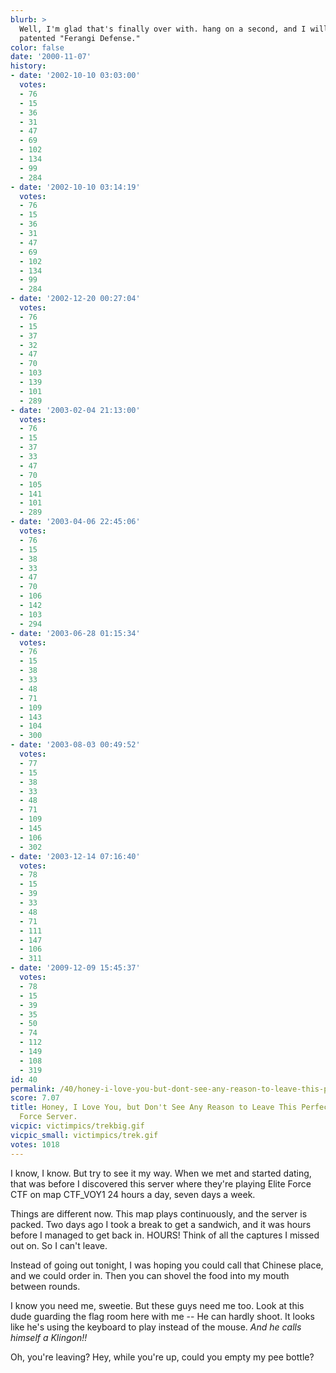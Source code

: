 ```yaml
---
blurb: >
  Well, I'm glad that's finally over with. hang on a second, and I will show you my
  patented "Ferangi Defense."
color: false
date: '2000-11-07'
history:
- date: '2002-10-10 03:03:00'
  votes:
  - 76
  - 15
  - 36
  - 31
  - 47
  - 69
  - 102
  - 134
  - 99
  - 284
- date: '2002-10-10 03:14:19'
  votes:
  - 76
  - 15
  - 36
  - 31
  - 47
  - 69
  - 102
  - 134
  - 99
  - 284
- date: '2002-12-20 00:27:04'
  votes:
  - 76
  - 15
  - 37
  - 32
  - 47
  - 70
  - 103
  - 139
  - 101
  - 289
- date: '2003-02-04 21:13:00'
  votes:
  - 76
  - 15
  - 37
  - 33
  - 47
  - 70
  - 105
  - 141
  - 101
  - 289
- date: '2003-04-06 22:45:06'
  votes:
  - 76
  - 15
  - 38
  - 33
  - 47
  - 70
  - 106
  - 142
  - 103
  - 294
- date: '2003-06-28 01:15:34'
  votes:
  - 76
  - 15
  - 38
  - 33
  - 48
  - 71
  - 109
  - 143
  - 104
  - 300
- date: '2003-08-03 00:49:52'
  votes:
  - 77
  - 15
  - 38
  - 33
  - 48
  - 71
  - 109
  - 145
  - 106
  - 302
- date: '2003-12-14 07:16:40'
  votes:
  - 78
  - 15
  - 39
  - 33
  - 48
  - 71
  - 111
  - 147
  - 106
  - 311
- date: '2009-12-09 15:45:37'
  votes:
  - 78
  - 15
  - 39
  - 35
  - 50
  - 74
  - 112
  - 149
  - 108
  - 319
id: 40
permalink: /40/honey-i-love-you-but-dont-see-any-reason-to-leave-this-perfectly-good-elite-force-server/
score: 7.07
title: Honey, I Love You, but Don't See Any Reason to Leave This Perfectly Good Elite
  Force Server.
vicpic: victimpics/trekbig.gif
vicpic_small: victimpics/trek.gif
votes: 1018
---
```


I know, I know. But try to see it my way. When we met and started
dating, that was before I discovered this server where they're playing
Elite Force CTF on map CTF\_VOY1 24 hours a day, seven days a week.

Things are different now. This map plays continuously, and the server is
packed. Two days ago I took a break to get a sandwich, and it was hours
before I managed to get back in. HOURS! Think of all the captures I
missed out on. So I can't leave.

Instead of going out tonight, I was hoping you could call that Chinese
place, and we could order in. Then you can shovel the food into my mouth
between rounds.

I know you need me, sweetie. But these guys need me too. Look at this
dude guarding the flag room here with me -- He can hardly shoot. It
looks like he's using the keyboard to play instead of the mouse. *And he
calls himself a Klingon!!*

Oh, you're leaving? Hey, while you're up, could you empty my pee bottle?